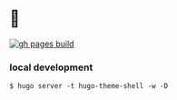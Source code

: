 # 🏡

[![gh pages build](https://github.com/joshhighet/home/actions/workflows/gh-pages-build.yml/badge.svg)](https://github.com/joshhighet/home/actions/workflows/gh-pages-build.yml)

### local development

```shell
$ hugo server -t hugo-theme-shell -w -D
```